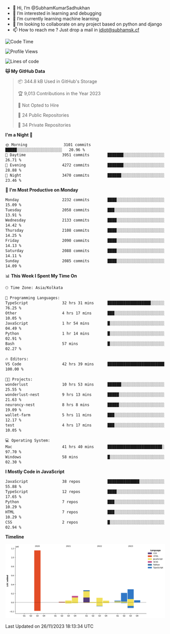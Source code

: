 - 👋 Hi, I’m @SubhamKumarSadhukhan
- 👀 I’m interested in learning and debugging
- 🌱 I’m currently learning machine learning
- 💞️ I’m looking to collaborate on any project based on python and django
- 📫 How to reach me ?
      Just drop a mail in idiot@subhamsk.cf

<!---
SubhamKumarSadhukhan/SubhamKumarSadhukhan is a ✨ special ✨ repository because its `README.md` (this file) appears on your GitHub profile.
You can click the Preview link to take a look at your changes.
--->


<!--START_SECTION:waka-->
![Code Time](http://img.shields.io/badge/Code%20Time-1%2C732%20hrs%2029%20mins-blue)

![Profile Views](http://img.shields.io/badge/Profile%20Views-0-blue)

![Lines of code](https://img.shields.io/badge/From%20Hello%20World%20I%27ve%20Written-2.4%20million%20lines%20of%20code-blue)

**🐱 My GitHub Data** 

> 📦 344.8 kB Used in GitHub's Storage 
 > 
> 🏆 9,013 Contributions in the Year 2023
 > 
> 🚫 Not Opted to Hire
 > 
> 📜 24 Public Repositories 
 > 
> 🔑 34 Private Repositories 
 > 
**I'm a Night 🦉** 

```text
🌞 Morning                3101 commits        █████░░░░░░░░░░░░░░░░░░░░   20.96 % 
🌆 Daytime                3951 commits        ███████░░░░░░░░░░░░░░░░░░   26.71 % 
🌃 Evening                4272 commits        ███████░░░░░░░░░░░░░░░░░░   28.88 % 
🌙 Night                  3470 commits        ██████░░░░░░░░░░░░░░░░░░░   23.46 % 
```
📅 **I'm Most Productive on Monday** 

```text
Monday                   2232 commits        ████░░░░░░░░░░░░░░░░░░░░░   15.09 % 
Tuesday                  2058 commits        ███░░░░░░░░░░░░░░░░░░░░░░   13.91 % 
Wednesday                2133 commits        ████░░░░░░░░░░░░░░░░░░░░░   14.42 % 
Thursday                 2108 commits        ████░░░░░░░░░░░░░░░░░░░░░   14.25 % 
Friday                   2090 commits        ████░░░░░░░░░░░░░░░░░░░░░   14.13 % 
Saturday                 2088 commits        ████░░░░░░░░░░░░░░░░░░░░░   14.11 % 
Sunday                   2085 commits        ████░░░░░░░░░░░░░░░░░░░░░   14.09 % 
```


📊 **This Week I Spent My Time On** 

```text
🕑︎ Time Zone: Asia/Kolkata

💬 Programming Languages: 
TypeScript               32 hrs 31 mins      ███████████████████░░░░░░   76.25 % 
Other                    4 hrs 17 mins       ███░░░░░░░░░░░░░░░░░░░░░░   10.05 % 
JavaScript               1 hr 54 mins        █░░░░░░░░░░░░░░░░░░░░░░░░   04.49 % 
Python                   1 hr 14 mins        █░░░░░░░░░░░░░░░░░░░░░░░░   02.91 % 
Bash                     57 mins             █░░░░░░░░░░░░░░░░░░░░░░░░   02.27 % 

🔥 Editors: 
VS Code                  42 hrs 39 mins      █████████████████████████   100.00 % 

🐱‍💻 Projects: 
wonderlust               10 hrs 53 mins      ██████░░░░░░░░░░░░░░░░░░░   25.55 % 
wonderlust-nest          9 hrs 13 mins       █████░░░░░░░░░░░░░░░░░░░░   21.63 % 
neuroncy-nest            8 hrs 8 mins        █████░░░░░░░░░░░░░░░░░░░░   19.09 % 
wallet-farm              5 hrs 11 mins       ███░░░░░░░░░░░░░░░░░░░░░░   12.17 % 
test                     4 hrs 17 mins       ███░░░░░░░░░░░░░░░░░░░░░░   10.05 % 

💻 Operating System: 
Mac                      41 hrs 40 mins      ████████████████████████░   97.70 % 
Windows                  58 mins             █░░░░░░░░░░░░░░░░░░░░░░░░   02.30 % 
```

**I Mostly Code in JavaScript** 

```text
JavaScript               38 repos            ██████████████░░░░░░░░░░░   55.88 % 
TypeScript               12 repos            ████░░░░░░░░░░░░░░░░░░░░░   17.65 % 
Python                   7 repos             ███░░░░░░░░░░░░░░░░░░░░░░   10.29 % 
HTML                     7 repos             ███░░░░░░░░░░░░░░░░░░░░░░   10.29 % 
CSS                      2 repos             █░░░░░░░░░░░░░░░░░░░░░░░░   02.94 % 
```



**Timeline**

![Lines of Code chart](https://raw.githubusercontent.com/SubhamKumarSadhukhan/SubhamKumarSadhukhan/main/assets/bar_graph.png)


 Last Updated on 26/11/2023 18:13:34 UTC
<!--END_SECTION:waka-->
